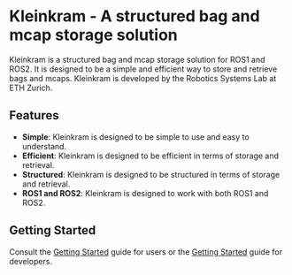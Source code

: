 # Kleinkram - A structured bag and mcap storage solution

Kleinkram is a structured bag and mcap storage solution for ROS1 and ROS2. It is designed to be a simple and efficient
way to store and retrieve bags and mcaps. Kleinkram is developed by the Robotics Systems Lab at ETH Zurich.

## Features

-   **Simple**: Kleinkram is designed to be simple to use and easy to understand.
-   **Efficient**: Kleinkram is designed to be efficient in terms of storage and retrieval.
-   **Structured**: Kleinkram is designed to be structured in terms of storage and retrieval.
-   **ROS1 and ROS2**: Kleinkram is designed to work with both ROS1 and ROS2.

## Getting Started

Consult the [Getting Started](https://docs.datasets.leggedrobotics.com/usage/getting-started.html) guide for users or
the [Getting Started](https://docs.datasets.leggedrobotics.com/development/getting-started.html) guide for developers.
